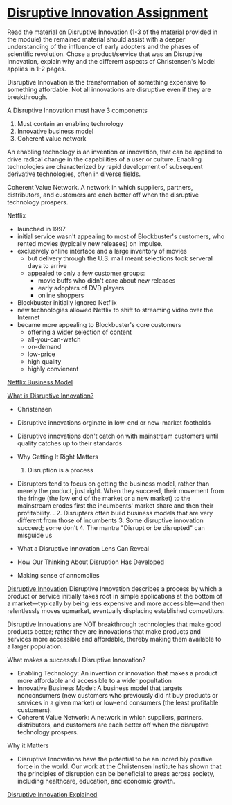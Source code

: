 # **[Disruptive Innovation Assignment](https://iu.instructure.com/courses/1792645/assignments/8861648?module_item_id=18017017)**

Read the material on Disruptive Innovation (1-3 of the material provided in the module) the remained material should assist with a deeper understanding of the influence of early adopters and the phases of scientific revolution. Chose a product/service that was an Disruptive Innovation, explain why and the different aspects of Christensen's Model applies in 1-2 pages. 

Disruptive Innovation is the transformation of something expensive to something affordable.  Not all innovations are disruptive even if they are breakthrough.  

A Disruptive Innovation must have 3 components 

1. Must contain an enabling technology 
2. Innovative business model 
3. Coherent value network 

An enabling technology is an invention or innovation, that can be applied to drive radical change in the capabilities of a user or culture. Enabling technologies are characterized by rapid development of subsequent derivative technologies, often in diverse fields.

Coherent Value Network. A network in which suppliers, partners, distributors, and customers are each better off when the disruptive technology prospers.

Netflix
- launched in 1997
- initial service wasn't appealing to most of Blockbuster's customers, who rented movies (typically new releases) on impulse.
- exclusively online interface and a large inventory of movies
  - but delivery through the U.S. mail meant selections took serveral days to arrive
  - appealed to only a few customer groups:
    - movie buffs who didn't care about new releases
    - early adopters of DVD players
    - online shoppers
- Blockbuster initially ignored Netflix
- new technologies allowed Netflix to shift to streaming video over the Internet
- became more appealing to Blockbuster's core customers
  - offering a wider selection of content
  - all-you-can-watch
  - on-demand
  - low-price
  - high quality
  - highly convienent

[Netflix Business Model](https://www.feedough.com/how-does-netflix-make-money/)

[What is Disruptive Innovation?](https://hbr.org/2015/12/what-is-disruptive-innovation)
- Christensen

- Disruptive innovations orginate in low-end or new-market footholds
- Disruptive innovations don't catch on with mainstream customers until quality catches up to their standards
- Why Getting It Right Matters
  1. Disruption is a process
- Disrupters tend to focus on getting the business model, rather than merely the product, just right. When they succeed, their movement from the fringe (the low end of the market or a new market) to the mainstream erodes first the incumbents' market share and then their profitability.  .
  2. Disrupters often build business models that are very different from those of incumbents
  3. Some disruptive innovation succeed; some don't
  4. The mantra "Disrupt or be disrupted" can misguide us
- What a Disruptive Innovation Lens Can Reveal
- How Our Thinking About Disruption Has Developed
- Making sense of annomolies

[Disruptive Innovation](https://www.christenseninstitute.org/disruptive-innovations/)
Disruptive Innovation describes a process by which a product or service initially takes root in simple applications at the bottom of a market—typically by being less expensive and more accessible—and then relentlessly moves upmarket, eventually displacing established competitors.

Disruptive Innovations are NOT breakthrough technologies that make good products better; rather they are innovations that make products and services more accessible and affordable, thereby making them available to a larger population.

What makes a successful Disruptive Innovation?
- Enabling Technology: An invention or innovation that makes a product more affordable and accessible to a wider popultation
- Innovative Business Model: A business model that targets nonconsumers (new customers who previously did nt buy products or services in a given market) or low-end consumers (the least profitable customers).
- Coherent Value Network: A network in which suppliers, partners, distributors, and customers are each better off when the disruptive technology prospers.

Why it Matters
- Disruptive Innovations have the potential to be an incredibly positive force in the world. Our work at the Christensen Institute has shown that the principles of disruption can be beneficial to areas across society, including healthcare, education, and economic growth.

[Disruptive Innovation Explained](https://hbr.org/video/2226808799001/disruptive-innovation-explained)
